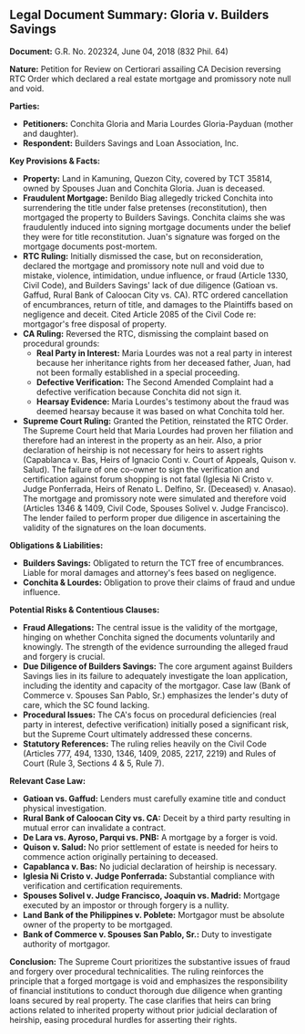 ## Legal Document Summary: Gloria v. Builders Savings

**Document:** G.R. No. 202324, June 04, 2018 (832 Phil. 64)

**Nature:** Petition for Review on Certiorari assailing CA Decision reversing RTC Order which declared a real estate mortgage and promissory note null and void.

**Parties:**

*   **Petitioners:** Conchita Gloria and Maria Lourdes Gloria-Payduan (mother and daughter).
*   **Respondent:** Builders Savings and Loan Association, Inc.

**Key Provisions & Facts:**

*   **Property:** Land in Kamuning, Quezon City, covered by TCT 35814, owned by Spouses Juan and Conchita Gloria. Juan is deceased.
*   **Fraudulent Mortgage:** Benildo Biag allegedly tricked Conchita into surrendering the title under false pretenses (reconstitution), then mortgaged the property to Builders Savings. Conchita claims she was fraudulently induced into signing mortgage documents under the belief they were for title reconstitution. Juan's signature was forged on the mortgage documents post-mortem.
*   **RTC Ruling:** Initially dismissed the case, but on reconsideration, declared the mortgage and promissory note null and void due to mistake, violence, intimidation, undue influence, or fraud (Article 1330, Civil Code), and Builders Savings' lack of due diligence (Gatioan vs. Gaffud, Rural Bank of Caloocan City vs. CA).  RTC ordered cancellation of encumbrances, return of title, and damages to the Plaintiffs based on negligence and deceit. Cited Article 2085 of the Civil Code re: mortgagor's free disposal of property.
*   **CA Ruling:** Reversed the RTC, dismissing the complaint based on procedural grounds:
    *   **Real Party in Interest:** Maria Lourdes was not a real party in interest because her inheritance rights from her deceased father, Juan, had not been formally established in a special proceeding.
    *   **Defective Verification:** The Second Amended Complaint had a defective verification because Conchita did not sign it.
    *   **Hearsay Evidence:**  Maria Lourdes's testimony about the fraud was deemed hearsay because it was based on what Conchita told her.
*   **Supreme Court Ruling:** Granted the Petition, reinstated the RTC Order.  The Supreme Court held that Maria Lourdes had proven her filiation and therefore had an interest in the property as an heir. Also, a prior declaration of heirship is not necessary for heirs to assert rights (Capablanca v. Bas, Heirs of Ignacio Conti v. Court of Appeals, Quison v. Salud). The failure of one co-owner to sign the verification and certification against forum shopping is not fatal (Iglesia Ni Cristo v. Judge Ponferrada, Heirs of Renato L. Delfino, Sr. (Deceased) v. Anasao). The mortgage and promissory note were simulated and therefore void (Articles 1346 & 1409, Civil Code, Spouses Solivel v. Judge Francisco). The lender failed to perform proper due diligence in ascertaining the validity of the signatures on the loan documents.

**Obligations & Liabilities:**

*   **Builders Savings:** Obligated to return the TCT free of encumbrances. Liable for moral damages and attorney's fees based on negligence.
*   **Conchita & Lourdes:** Obligation to prove their claims of fraud and undue influence.

**Potential Risks & Contentious Clauses:**

*   **Fraud Allegations:** The central issue is the validity of the mortgage, hinging on whether Conchita signed the documents voluntarily and knowingly. The strength of the evidence surrounding the alleged fraud and forgery is crucial.
*   **Due Diligence of Builders Savings:**  The core argument against Builders Savings lies in its failure to adequately investigate the loan application, including the identity and capacity of the mortgagor.  Case law (Bank of Commerce v. Spouses San Pablo, Sr.) emphasizes the lender's duty of care, which the SC found lacking.
*   **Procedural Issues:**  The CA's focus on procedural deficiencies (real party in interest, defective verification) initially posed a significant risk, but the Supreme Court ultimately addressed these concerns.
*   **Statutory References:** The ruling relies heavily on the Civil Code (Articles 777, 494, 1330, 1346, 1409, 2085, 2217, 2219) and Rules of Court (Rule 3, Sections 4 & 5, Rule 7).

**Relevant Case Law:**

*   **Gatioan vs. Gaffud:** Lenders must carefully examine title and conduct physical investigation.
*   **Rural Bank of Caloocan City vs. CA:** Deceit by a third party resulting in mutual error can invalidate a contract.
*   **De Lara vs. Ayroso, Parqui vs. PNB:** A mortgage by a forger is void.
*   **Quison v. Salud:** No prior settlement of estate is needed for heirs to commence action originally pertaining to deceased.
*   **Capablanca v. Bas:** No judicial declaration of heirship is necessary.
*   **Iglesia Ni Cristo v. Judge Ponferrada:** Substantial compliance with verification and certification requirements.
*   **Spouses Solivel v. Judge Francisco, Joaquin vs. Madrid:** Mortgage executed by an impostor or through forgery is a nullity.
*   **Land Bank of the Philippines v. Poblete:** Mortgagor must be absolute owner of the property to be mortgaged.
*   **Bank of Commerce v. Spouses San Pablo, Sr.:** Duty to investigate authority of mortgagor.

**Conclusion:** The Supreme Court prioritizes the substantive issues of fraud and forgery over procedural technicalities. The ruling reinforces the principle that a forged mortgage is void and emphasizes the responsibility of financial institutions to conduct thorough due diligence when granting loans secured by real property. The case clarifies that heirs can bring actions related to inherited property without prior judicial declaration of heirship, easing procedural hurdles for asserting their rights.
